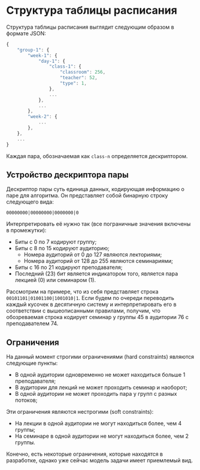 # Структура таблицы расписания

Структура таблицы расписания выглядит следующим образом в формате JSON:
```ts
{
    "group-1": {
        "week-1": {
            "day-1": {
                "class-1": {
                    "classroom": 256,
                    "teacher": 52,
                    "type": 1,
                },
                ...
            },
            ...
        },
        "week-2": {
            ...
        },
    },
    ...
}
```

Каждая пара, обозначаемая как `class-n` определяется дескриптором.

## Устройство дескриптора пары

Дескриптор пары суть единица данных, кодирующая информацию о паре для алгоритма.
Он представляет собой бинарную строку следующего вида:
```
00000000|00000000|0000000|0
```

Интерпретировать её нужно так (все пограничные значения включены в промежутки):
- Биты с 0 по 7 кодируют группу;
- Биты с 8 по 15 кодируют аудиторию;
    - Номера аудиторий от 0 до 127 являются лекториями;
    - Номера аудиторий от 128 до 255 являются семинариями;
- Биты с 16 по 21 кодируют преподавателя;
- Последний (23) бит является индикатором того, является пара лекцией (0) или семинаром (1).

Рассмотрим на примере, что из себя представляет строка 
`00101101|01001100|1001010|1`.
Если будем по очереди переводить каждый кусочек в десятичную систему и 
интерпретировать его в соответствии с вышеописанными правилами, получим, что 
обозреваемая строка кодирует семинар у группы 45 в аудитории 76 с 
преподавателем 74.

## Ограничения

На данный момент строгими ограничениями (hard constraints) являются следующие 
пункты:
- В одной аудитории одновременно не может находиться больше 1 преподавателя;
- В аудитории для лекций не может проходить семинар и наоборот;
- В одной аудитории не может проходить пара у групп с разных потоков;

Эти ограничения являются нестрогими (soft constraints):
- На лекции в одной аудитории не могут находиться более, чем 4 группы;
- На семинаре в одной аудитории не могут находиться более, чем 2 группы.

Конечно, есть некоторые ограничения, которые находятся в разработке, однако уже 
сейчас модель задачи имеет приемлемый вид.
